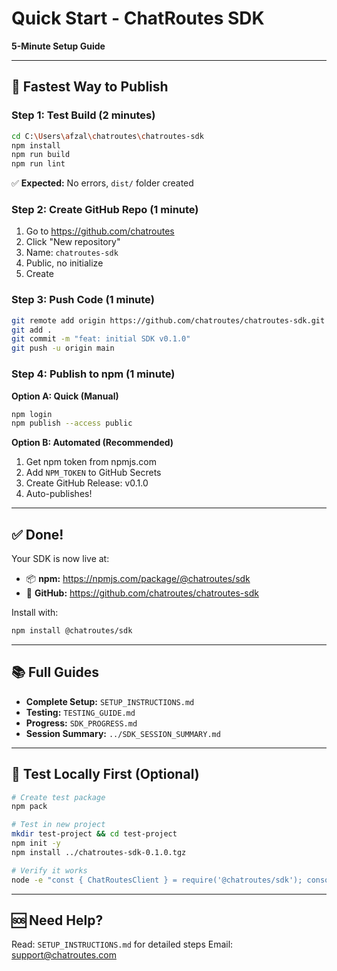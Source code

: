 # Quick Start - ChatRoutes SDK

**5-Minute Setup Guide**

---

## 🚀 Fastest Way to Publish

### Step 1: Test Build (2 minutes)

```bash
cd C:\Users\afzal\chatroutes\chatroutes-sdk
npm install
npm run build
npm run lint
```

✅ **Expected:** No errors, `dist/` folder created

### Step 2: Create GitHub Repo (1 minute)

1. Go to https://github.com/chatroutes
2. Click "New repository"
3. Name: `chatroutes-sdk`
4. Public, no initialize
5. Create

### Step 3: Push Code (1 minute)

```bash
git remote add origin https://github.com/chatroutes/chatroutes-sdk.git
git add .
git commit -m "feat: initial SDK v0.1.0"
git push -u origin main
```

### Step 4: Publish to npm (1 minute)

**Option A: Quick (Manual)**
```bash
npm login
npm publish --access public
```

**Option B: Automated (Recommended)**
1. Get npm token from npmjs.com
2. Add `NPM_TOKEN` to GitHub Secrets
3. Create GitHub Release: v0.1.0
4. Auto-publishes!

---

## ✅ Done!

Your SDK is now live at:
- 📦 **npm:** https://npmjs.com/package/@chatroutes/sdk
- 🐙 **GitHub:** https://github.com/chatroutes/chatroutes-sdk

Install with:
```bash
npm install @chatroutes/sdk
```

---

## 📚 Full Guides

- **Complete Setup:** `SETUP_INSTRUCTIONS.md`
- **Testing:** `TESTING_GUIDE.md`
- **Progress:** `SDK_PROGRESS.md`
- **Session Summary:** `../SDK_SESSION_SUMMARY.md`

---

## 🧪 Test Locally First (Optional)

```bash
# Create test package
npm pack

# Test in new project
mkdir test-project && cd test-project
npm init -y
npm install ../chatroutes-sdk-0.1.0.tgz

# Verify it works
node -e "const { ChatRoutesClient } = require('@chatroutes/sdk'); console.log('✅ Works!');"
```

---

## 🆘 Need Help?

Read: `SETUP_INSTRUCTIONS.md` for detailed steps
Email: support@chatroutes.com
